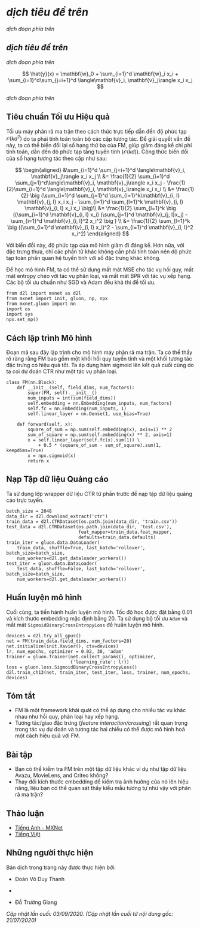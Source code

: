 <!-- ===================== Bắt đầu dịch Phần 1 ==================== -->

<!--
# Factorization Machines
-->

# *dịch tiêu đề trên*


<!--
Factorization machines (FM) :cite:`Rendle.2010`, proposed by Steffen Rendle in 2010, 
is a supervised algorithm that can be used for classification, regression, and ranking tasks.
It quickly took notice and became a popular and impactful method for making predictions and recommendations.
Particularly, it is a generalization of the linear regression model and the matrix factorization model.
Moreover, it is reminiscent of support vector machines with a polynomial kernel.
The strengths of factorization machines over the linear regression and matrix factorization are:
(1) it can model $\chi$-way variable interactions, where $\chi$ is the number of polynomial order and is usually set to two.
(2) A fast optimization algorithm associated with factorization machines can reduce the polynomial computation time to linear complexity, 
making it extremely efficient especially for high dimensional sparse inputs.
For these reasons, factorization machines are widely employed in modern advertisement and products recommendations.
The technical details and implementations are described below.
-->

*dịch đoạn phía trên*


<!--
## 2-Way Factorization Machines
-->

## *dịch tiêu đề trên*


<!--
Formally, let $x \in \mathbb{R}^d$ denote the feature vectors of one sample, and $y$ denote the corresponding label 
which can be real-valued label or class label such as binary class "click/non-click".
The model for a factorization machine of degree two is defined as:
-->

*dịch đoạn phía trên*


$$
\hat{y}(x) = \mathbf{w}_0 + \sum_{i=1}^d \mathbf{w}_i x_i + \sum_{i=1}^d\sum_{j=i+1}^d \langle\mathbf{v}_i, \mathbf{v}_j\rangle x_i x_j
$$


<!--
where $\mathbf{w}_0 \in \mathbb{R}$ is the global bias;
$\mathbf{w} \in \mathbb{R}^d$ denotes the weights of the i-th variable;
$\mathbf{V} \in \mathbb{R}^{d\times k}$ represents the feature embeddings;
$\mathbf{v}_i$ represents the $i^\mathrm{th}$ row of $\mathbf{V}$; $k$ is the dimensionality of latent factors;
$\langle\cdot, \cdot \rangle$ is the dot product of two vectors.
$\langle \mathbf{v}_i, \mathbf{v}_j \rangle$ model the interaction between the $i^\mathrm{th}$ and $j^\mathrm{th}$ feature.
Some feature interactions can be easily understood so they can be designed by experts.
However, most other feature interactions are hidden in data and difficult to identify.
So modeling feature interactions automatically can greatly reduce the efforts in feature engineering.
It is obvious that the first two terms correspond to the linear regression model and the last term is an extension of the matrix factorization model.
If the feature $i$ represents a item and the feature $j$ represents a user, the third term is exactly the dot product between user and item embeddings.
It is worth noting that FM can also generalize to higher orders (degree > 2).
Nevertheless, the numerical stability might weaken the generalization.
-->

*dịch đoạn phía trên*
 
<!-- ===================== Kết thúc dịch Phần 1 ===================== -->

<!-- ===================== Bắt đầu dịch Phần 2 ===================== -->

<!--
## An Efficient Optimization Criterion
-->

## Tiêu chuẩn Tối ưu Hiệu quả


<!--
Optimizing the factorization machines in a straight forward method leads to a complexity of $\mathcal{O}(kd^2)$ as all pairwise interactions require to be computed.
To solve this inefficiency problem, we can reorganize the third term of FM which could greatly reduce the computation cost, leading to a linear time complexity ($\mathcal{O}(kd)$).
The reformulation of the pairwise interaction term is as follows:
-->

Tối ưu máy phân rã ma trận theo cách thức trực tiếp dẫn đến độ phức tạp $\mathcal{O}(kd^2)$ do ta phải tính toán toàn bộ các cặp tương tác.
Để giải quyết vấn đề này, ta có thể biến đổi lại số hạng thứ ba của FM, giúp giảm đáng kể chi phí tính toán, dẫn đến độ phức tạp tăng tuyến tính ($\mathcal{O}(kd)$).
Công thức biến đổi của số hạng tương tác theo cặp như sau:


$$
\begin{aligned}
&\sum_{i=1}^d \sum_{j=i+1}^d \langle\mathbf{v}_i, \mathbf{v}_j\rangle x_i x_j \\
 &= \frac{1}{2} \sum_{i=1}^d \sum_{j=1}^d\langle\mathbf{v}_i, \mathbf{v}_j\rangle x_i x_j - \frac{1}{2}\sum_{i=1}^d \langle\mathbf{v}_i, \mathbf{v}_i\rangle x_i x_i \\
 &= \frac{1}{2} \big (\sum_{i=1}^d \sum_{j=1}^d \sum_{l=1}^k\mathbf{v}_{i, l} \mathbf{v}_{j, l} x_i x_j - \sum_{i=1}^d \sum_{l=1}^k \mathbf{v}_{i, l} \mathbf{v}_{i, l} x_i x_i \big)\\
 &=  \frac{1}{2} \sum_{l=1}^k \big ((\sum_{i=1}^d \mathbf{v}_{i, l} x_i) (\sum_{j=1}^d \mathbf{v}_{j, l}x_j) - \sum_{i=1}^d \mathbf{v}_{i, l}^2 x_i^2 \big ) \\
 &= \frac{1}{2} \sum_{l=1}^k \big ((\sum_{i=1}^d \mathbf{v}_{i, l} x_i)^2 - \sum_{i=1}^d \mathbf{v}_{i, l}^2 x_i^2)
 \end{aligned}
$$


<!--
With this reformulation, the model complexity are decreased greatly.
Moreover, for sparse features, only non-zero elements needs to be computed so that the overall complexity is linear to the number of non-zero features.
-->

Với biến đổi này, độ phức tạp của mô hình giảm đi đáng kể.
Hơn nữa, với đặc trưng thưa, chỉ các phần tử khác không cần phải tính toán nên độ phức tạp toàn phần quan hệ tuyến tính với số đặc trưng khác không.


<!--
To learn the FM model, we can use the MSE loss for regression task, the cross entropy loss for classification tasks, and the BPR loss for ranking task.
Standard optimizers such as SGD and Adam are viable for optimization.
-->

Để học mô hình FM, ta có thể sử dụng mất mát MSE cho tác vụ hồi quy, mất mát entropy chéo với tác vụ phân loại, và mất mát BPR với tác vụ xếp hạng.
Các bộ tối ưu chuẩn như SGD và Adam đều khả thi để tối ưu.


```{.python .input  n=2}
from d2l import mxnet as d2l
from mxnet import init, gluon, np, npx
from mxnet.gluon import nn
import os
import sys
npx.set_np()
```


<!--
## Model Implementation
-->

## Cách lập trình Mô hình


<!--
The following code implement the factorization machines.
It is clear to see that FM consists a linear regression block and an efficient feature interaction block.
We apply a sigmoid function over the final score since we treat the CTR prediction as a classification task.
-->

Đoạn mã sau đây lập trình cho mô hình máy phân rã ma trận.
Ta có thể thấy rõ ràng rằng FM bao gồm một khối hồi quy tuyến tính và một khối tương tác đặc trưng có hiệu quả tốt.
Ta áp dụng hàm sigmoid lên kết quả cuối cùng do ta coi dự đoán CTR như một tác vụ phân loại.


```{.python .input  n=2}
class FM(nn.Block):
    def __init__(self, field_dims, num_factors):
        super(FM, self).__init__()
        num_inputs = int(sum(field_dims))
        self.embedding = nn.Embedding(num_inputs, num_factors)
        self.fc = nn.Embedding(num_inputs, 1)
        self.linear_layer = nn.Dense(1, use_bias=True)
        
    def forward(self, x):
        square_of_sum = np.sum(self.embedding(x), axis=1) ** 2
        sum_of_square = np.sum(self.embedding(x) ** 2, axis=1)
        x = self.linear_layer(self.fc(x).sum(1)) \
            + 0.5 * (square_of_sum - sum_of_square).sum(1, keepdims=True)
        x = npx.sigmoid(x)
        return x
```


<!--
## Load the Advertising Dataset
-->

## Nạp Tập dữ liệu Quảng cáo


<!--
We use the CTR data wrapper from the last section to load the online advertising dataset.
-->

Ta sử dụng lớp wrapper dữ liệu CTR từ phần trước để nạp tập dữ liệu quảng cáo trực tuyến.


```{.python .input  n=3}
batch_size = 2048
data_dir = d2l.download_extract('ctr')
train_data = d2l.CTRDataset(os.path.join(data_dir, 'train.csv'))
test_data = d2l.CTRDataset(os.path.join(data_dir, 'test.csv'),
                           feat_mapper=train_data.feat_mapper,
                           defaults=train_data.defaults)
train_iter = gluon.data.DataLoader(
    train_data, shuffle=True, last_batch='rollover', batch_size=batch_size,
    num_workers=d2l.get_dataloader_workers())
test_iter = gluon.data.DataLoader(
    test_data, shuffle=False, last_batch='rollover', batch_size=batch_size,
    num_workers=d2l.get_dataloader_workers())
```


<!--
## Train the Model
-->

## Huấn luyện mô hình


<!--
Afterwards, we train the model. The learning rate is set to 0.01 and the embedding size is set to 20 by default.
The `Adam` optimizer and the `SigmoidBinaryCrossEntropyLoss` loss are used for model training.
-->

Cuối cùng, ta tiến hành huấn luyện mô hình. Tốc độ học được đặt bằng 0.01 và kích thước embedding mặc định bằng 20.
Ta sử dụng bộ tối ưu `Adam` và mất mát `SigmoidBinaryCrossEntropyLoss` để huấn luyện mô hình.


```{.python .input  n=5}
devices = d2l.try_all_gpus()
net = FM(train_data.field_dims, num_factors=20)
net.initialize(init.Xavier(), ctx=devices)
lr, num_epochs, optimizer = 0.02, 30, 'adam'
trainer = gluon.Trainer(net.collect_params(), optimizer,
                        {'learning_rate': lr})
loss = gluon.loss.SigmoidBinaryCrossEntropyLoss()
d2l.train_ch13(net, train_iter, test_iter, loss, trainer, num_epochs, devices)
```

## Tóm tắt

<!--
* FM is a general framework that can be applied on a variety of tasks such as regression, classification, and ranking. 
* Feature interaction/crossing is important for prediction tasks and the 2-way interaction can be efficiently modeled with FM.
-->

* FM là một framework khái quát có thể áp dụng cho nhiều tác vụ khác nhau như hồi quy, phân loại hay xếp hạng.
* Tương tác/giao đặc trưng (*feature interaction/crossing*) rất quan trọng trong tác vụ dự đoán và tương tác hai chiều có thể được mô hình hoá một cách hiệu quả với FM.


## Bài tập

<!--
* Can you test FM on other dataset such as Avazu, MovieLens, and Criteo datasets?
* Vary the embedding size to check its impact on performance, can you observe a similar pattern as that of matrix factorization?
-->

* Bạn có thể kiểm tra FM trên một tập dữ liệu khác ví dụ như tập dữ liệu Avazu, MovieLens, and Criteo không?
* Thay đổi kích thước embedding để kiểm tra ảnh hưởng của nó lên hiệu năng, liệu bạn có thể quan sát thấy kiểu mẫu tương tự như vậy với phân rã ma trận?

<!-- ===================== Kết thúc dịch Phần 2 ===================== -->

## Thảo luận
* [Tiếng Anh - MXNet](https://discuss.d2l.ai/t/406)
* [Tiếng Việt](https://forum.machinelearningcoban.com/c/d2l)


## Những người thực hiện
Bản dịch trong trang này được thực hiện bởi:
<!--
Tác giả của mỗi Pull Request điền tên mình và tên những người review mà bạn thấy
hữu ích vào từng phần tương ứng. Mỗi dòng một tên, bắt đầu bằng dấu `*`.

Tên đầy đủ của các reviewer có thể được tìm thấy tại https://github.com/aivivn/d2l-vn/blob/master/docs/contributors_info.md
-->

* Đoàn Võ Duy Thanh
<!-- Phần 1 -->
* 

<!-- Phần 2 -->
* Đỗ Trường Giang

*Cập nhật lần cuối: 03/09/2020. (Cập nhật lần cuối từ nội dung gốc: 21/07/2020)*
